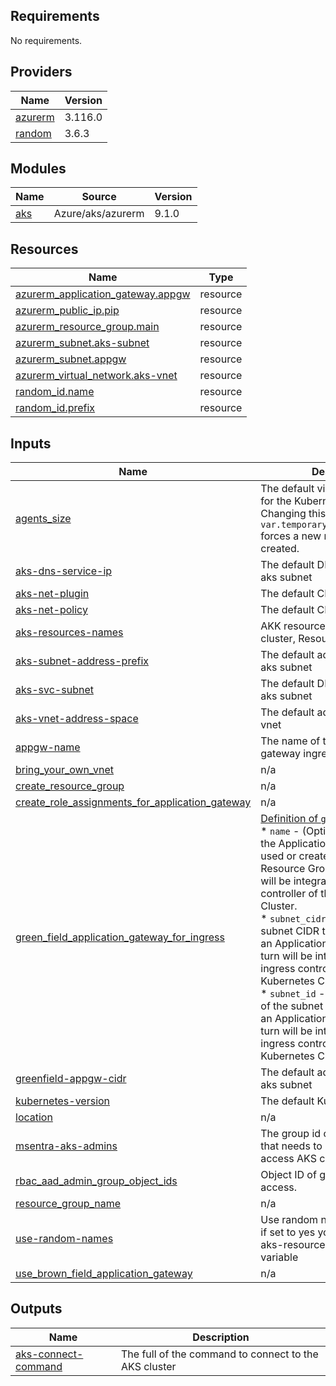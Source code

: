 ## Requirements

No requirements.

## Providers

| Name | Version |
|------|---------|
| <a name="provider_azurerm"></a> [azurerm](#provider\_azurerm) | 3.116.0 |
| <a name="provider_random"></a> [random](#provider\_random) | 3.6.3 |

## Modules

| Name | Source | Version |
|------|--------|---------|
| <a name="module_aks"></a> [aks](#module\_aks) | Azure/aks/azurerm | 9.1.0 |

## Resources

| Name | Type |
|------|------|
| [azurerm_application_gateway.appgw](https://registry.terraform.io/providers/hashicorp/azurerm/latest/docs/resources/application_gateway) | resource |
| [azurerm_public_ip.pip](https://registry.terraform.io/providers/hashicorp/azurerm/latest/docs/resources/public_ip) | resource |
| [azurerm_resource_group.main](https://registry.terraform.io/providers/hashicorp/azurerm/latest/docs/resources/resource_group) | resource |
| [azurerm_subnet.aks-subnet](https://registry.terraform.io/providers/hashicorp/azurerm/latest/docs/resources/subnet) | resource |
| [azurerm_subnet.appgw](https://registry.terraform.io/providers/hashicorp/azurerm/latest/docs/resources/subnet) | resource |
| [azurerm_virtual_network.aks-vnet](https://registry.terraform.io/providers/hashicorp/azurerm/latest/docs/resources/virtual_network) | resource |
| [random_id.name](https://registry.terraform.io/providers/hashicorp/random/latest/docs/resources/id) | resource |
| [random_id.prefix](https://registry.terraform.io/providers/hashicorp/random/latest/docs/resources/id) | resource |

## Inputs

| Name | Description | Type | Default | Required |
|------|-------------|------|---------|:--------:|
| <a name="input_agents_size"></a> [agents\_size](#input\_agents\_size) | The default virtual machine size for the Kubernetes agents. Changing this without specifying `var.temporary_name_for_rotation` forces a new resource to be created. | `string` | `"Standard_D2s_v3"` | no |
| <a name="input_aks-dns-service-ip"></a> [aks-dns-service-ip](#input\_aks-dns-service-ip) | The default DNS service IP of the aks subnet | `string` | n/a | yes |
| <a name="input_aks-net-plugin"></a> [aks-net-plugin](#input\_aks-net-plugin) | The default CNI | `string` | n/a | yes |
| <a name="input_aks-net-policy"></a> [aks-net-policy](#input\_aks-net-policy) | The default CNI Policy | `string` | n/a | yes |
| <a name="input_aks-resources-names"></a> [aks-resources-names](#input\_aks-resources-names) | AKK resources names (AKS cluster, Resource group, etc.) | `map(string)` | n/a | yes |
| <a name="input_aks-subnet-address-prefix"></a> [aks-subnet-address-prefix](#input\_aks-subnet-address-prefix) | The default address prefix of the aks subnet | `string` | n/a | yes |
| <a name="input_aks-svc-subnet"></a> [aks-svc-subnet](#input\_aks-svc-subnet) | The default DNS service IP of the aks subnet | `string` | n/a | yes |
| <a name="input_aks-vnet-address-space"></a> [aks-vnet-address-space](#input\_aks-vnet-address-space) | The default address space of the vnet | `string` | n/a | yes |
| <a name="input_appgw-name"></a> [appgw-name](#input\_appgw-name) | The name of the application gateway ingress | `string` | n/a | yes |
| <a name="input_bring_your_own_vnet"></a> [bring\_your\_own\_vnet](#input\_bring\_your\_own\_vnet) | n/a | `bool` | `true` | no |
| <a name="input_create_resource_group"></a> [create\_resource\_group](#input\_create\_resource\_group) | n/a | `bool` | `true` | no |
| <a name="input_create_role_assignments_for_application_gateway"></a> [create\_role\_assignments\_for\_application\_gateway](#input\_create\_role\_assignments\_for\_application\_gateway) | n/a | `bool` | `true` | no |
| <a name="input_green_field_application_gateway_for_ingress"></a> [green\_field\_application\_gateway\_for\_ingress](#input\_green\_field\_application\_gateway\_for\_ingress) | [Definition of `green_field`](https://learn.microsoft.com/en-us/azure/application-gateway/tutorial-ingress-controller-add-on-new)<br/>* `name` - (Optional) The name of the Application Gateway to be used or created in the Nodepool Resource Group, which in turn will be integrated with the ingress controller of this Kubernetes Cluster.<br/>* `subnet_cidr` - (Optional) The subnet CIDR to be used to create an Application Gateway, which in turn will be integrated with the ingress controller of this Kubernetes Cluster.<br/>* `subnet_id` - (Optional) The ID of the subnet on which to create an Application Gateway, which in turn will be integrated with the ingress controller of this Kubernetes Cluster. | <pre>object({<br/>    name        = optional(string)<br/>    subnet_cidr = optional(string)<br/>    subnet_id   = optional(string)<br/>  })</pre> | n/a | yes |
| <a name="input_greenfield-appgw-cidr"></a> [greenfield-appgw-cidr](#input\_greenfield-appgw-cidr) | The default address prefix of the aks subnet | `string` | n/a | yes |
| <a name="input_kubernetes-version"></a> [kubernetes-version](#input\_kubernetes-version) | The default Kubernetes version | `string` | n/a | yes |
| <a name="input_location"></a> [location](#input\_location) | n/a | `string` | `"eastus"` | no |
| <a name="input_msentra-aks-admins"></a> [msentra-aks-admins](#input\_msentra-aks-admins) | The group id of the AKS group that needs to be Admins to access AKS cluster | `string` | n/a | yes |
| <a name="input_rbac_aad_admin_group_object_ids"></a> [rbac\_aad\_admin\_group\_object\_ids](#input\_rbac\_aad\_admin\_group\_object\_ids) | Object ID of groups with admin access. | `list(string)` | `null` | no |
| <a name="input_resource_group_name"></a> [resource\_group\_name](#input\_resource\_group\_name) | n/a | `string` | `null` | no |
| <a name="input_use-random-names"></a> [use-random-names](#input\_use-random-names) | Use random names for resources if set to yes you must provide aks-resources-names map variable | `bool` | n/a | yes |
| <a name="input_use_brown_field_application_gateway"></a> [use\_brown\_field\_application\_gateway](#input\_use\_brown\_field\_application\_gateway) | n/a | `bool` | `false` | no |

## Outputs

| Name | Description |
|------|-------------|
| <a name="output_aks-connect-command"></a> [aks-connect-command](#output\_aks-connect-command) | The full of the command to connect to the AKS cluster |

